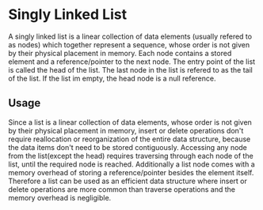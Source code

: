 # Singly Linked List
A singly linked list is a linear collection of data elements (usually refered to as nodes) which together represent a sequence, whose order is not given by their physical placement in memory. Each node contains a stored element and a reference/pointer to the next node. The entry point of the list is called the head of the list. The last node in the list is refered to as the tail of the list. If the list im empty, the head node is a null reference.

## Usage
Since a list is a linear collection of data elements, whose order is not given by their physical placement in memory, insert or delete operations don't require reallocation or reorganization of the entire data structure, because the data items don't need to be stored contiguously. Accessing any node from the list(except the head) requires traversing through each node of the list, until the required node is reached. Additionally a list node comes with a memory overhead of storing a reference/pointer besides the element itself.
Therefore a list can be used as an efficient data structure where insert or delete operations are more common than traverse operations and the memory overhead is negligible.